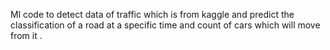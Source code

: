 Ml code to detect data of traffic which is from kaggle and predict the classification of a road at a specific time and count of cars which will move from it .
